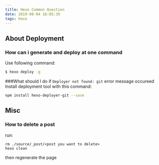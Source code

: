 ```yaml
---
title: Hexo Common Question
date: 2019-08-04 16:05:39
tags: hexo
---
```


## About Deployment
### How can i generate and deploy at one command
Use following command:
```bash
$ hexo deploy -g
```

###What should I do if `Deployer not found: git` error message occureed
Install deployment tool with this command:
```bash
npm install hexo-deployer-git --save
```

## Misc
### How to delete a post
run:
```
rm ./source/_post/<post you want to delete>
hexo clean
```
then regenerate the page 
